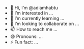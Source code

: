 - 👋 Hi, I’m @adiamhabtu
- 👀 I’m interested in ...
- 🌱 I’m currently learning ...
- 💞️ I’m looking to collaborate on ...
- 📫 How to reach me ...
- 😄 Pronouns: ...
- ⚡ Fun fact: ...

<!---
adiamhabtu/adiamhabtu is a ✨ special ✨ repository because its `README.md` (this file) appears on your GitHub profile.
You can click the Preview link to take a look at your changes.
--->
